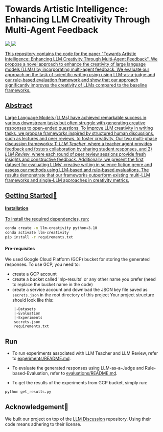 # Towards Artistic Intelligence: Enhancing LLM Creativity Through Multi-Agent Feedback

<a href='https://drive.google.com/file/d/1gQ4WJI7yYqI93ohbpQYXv0qV49RNGB0g/view?usp=sharing'><img src='https://img.shields.io/badge/Poster-PDF-red'> <a href='https://github.com/weiyueli7/llm-creativity/blob/main/Datasets/SciFi/scientific_writing.json'><img src='https://img.shields.io/badge/SciFi-Dataset-yellow'>

This repository contains the code for the paper "Towards Artistic Intelligence: Enhancing LLM Creativity Through Multi-Agent Feedback". We propose a novel approach to enhance the creativity of large language models (LLMs) by incorporating multi-agent feedback. We evaluate our approach on the task of scientific writing using using LLM-as-a-judge and our rule-based evaluation framework and show that our approach significantly improves the creativity of LLMs compared to the baseline frameworks.



## Abstract
Large Language Models (LLMs) have achieved remarkable success in various downstream tasks but often struggle with generating creative responses to open-ended questions. To improve LLM creativity in writing tasks, we propose frameworks inspired by structured human discussions, such as lectures and peer reviews, to foster creativity. Our two multi-phase discussion frameworks: 1) *LLM Teacher*, where a teacher agent provides feedback and fosters collaboration by sharing student responses, and 2) *LLM Review*, where each round of peer review sessions provide fresh insights and constructive feedback. Additionally, we present the first dataset for evaluating LLMs' creative writing in science fiction genre and assess our methods using LLM-based and rule-based evaluations. The results demonstrate that our frameworks outperform existing multi-LLM frameworks and single-LLM approaches in creativity metrics.




## Getting Started🚀

#### Installation
To install the required dependencies, run:

```bash
conda create -n llm-creativity python=3.10
conda activate llm-creativity
pip install -r requirements.txt
```

#### Pre-requisites
We used Google Cloud Platform (GCP) bucket for storing the generated responses. To use GCP, you need to:
- create a GCP account
- create a bucket called 'nlp-results' or any other name you prefer (need to replace the bucket name in the code)
- create a service account and download the JSON key file saved as `secrets.json` in the root directory of this project
Your project structure should look like this:
```
    |-Datasets
    |-Evaluation
    |-Experiments
    secrets.json
    requirements.txt
```

## Run

- To run experiments associated with LLM Teacher and LLM Review, refer to [experiments/README.md](experiments/README.md).

- To evaluate the generated responses using LLM-as-a-Judge and Rule-based-Evaluation, refer to [evaluations/README.md](evaluations/README.md).

- To get the results of the experiments from GCP bucket, simply run:
```bash
python get_results.py
```

## Acknowledgement🙏

We built our project on top of the [LLM Discussion](https://github.com/lawraa/LLM-Discussion) repository. Using their code means adhering to their license.

